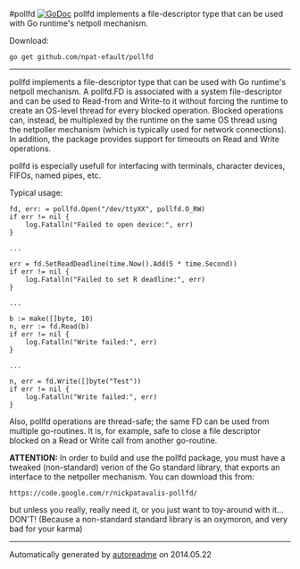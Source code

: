 #pollfd [![GoDoc](https://godoc.org/github.com/npat-efault/pollfd?status.png)](https://godoc.org/github.com/npat-efault/pollfd)
pollfd implements a file-descriptor type that can be used with Go runtime's netpoll mechanism.

Download:
```shell
go get github.com/npat-efault/pollfd
```

* * *
pollfd implements a file-descriptor type that can be used with Go
runtime's netpoll mechanism. A pollfd.FD is associated with a
system file-descriptor and can be used to Read-from and Write-to it
without forcing the runtime to create an OS-level thread for every
blocked operation. Blocked operations can, instead, be multiplexed
by the runtime on the same OS thread using the netpoller mechanism
(which is typically used for network connections). In addition, the
package provides support for timeouts on Read and Write operations.

pollfd is especially usefull for interfacing with terminals,
character devices, FIFOs, named pipes, etc.

Typical usage:

```
fd, err: = pollfd.Open("/dev/ttyXX", pollfd.O_RW)
if err != nil {
    log.Fatalln("Failed to open device:", err)
}

...

err = fd.SetReadDeadline(time.Now().Add(5 * time.Second))
if err != nil {
    log.Fatalln("Failed to set R deadline:", err)
}

...

b := make([]byte, 10)
n, err := fd.Read(b)
if err != nil {
    log.Fatalln("Write failed:", err)
}

...

n, err = fd.Write([]byte("Test"))
if err != nil {
    log.Fatalln("Write failed:", err)
}
```

Also, pollfd operations are thread-safe; the same FD can be used
from multiple go-routines. It is, for example, safe to close a file
descriptor blocked on a Read or Write call from another go-routine.

**ATTENTION:** In order to build and use the pollfd package, you
must have a tweaked (non-standard) verion of the Go standard
library, that exports an interface to the netpoller mechanism. You
can download this from:

```
https://code.google.com/r/nickpatavalis-pollfd/
```

but unless you really, really need it, or you just want to
toy-around with it... DON'T! (Because a non-standard standard
library is an oxymoron, and very bad for your karma)



* * *
Automatically generated by [autoreadme](https://github.com/jimmyfrasche/autoreadme) on 2014.05.22

